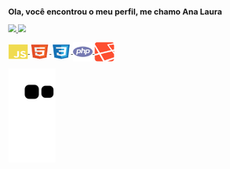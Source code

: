 ### Ola, você encontrou o meu perfil, me chamo Ana Laura


<!-- in your header -->
<link rel="stylesheet" href="https://cdn.jsdelivr.net/gh/devicons/devicon@v2.13.0/devicon.min.css">

<div>
    <a href="https://github.com/JuniorCristian">
    <img height="180em" src="https://github-readme-stats.vercel.app/api?username=AnaLauraBelao&show_icons=true&theme=dracula&include_all_commits=true&count_private=true"/>
    <img height="180em" src="https://github-readme-stats.vercel.app/api/top-langs/?username=AnaLauraBelao&layout=compact&langs_count=7&theme=dracula"/>
</div>
<div style="display: inline_block"><br>
  <img align="center" alt="Cris-Js" height="30" width="40" src="https://raw.githubusercontent.com/devicons/devicon/master/icons/javascript/javascript-plain.svg">
  <img align="center" alt="Cris-HTML" height="30" width="40" src="https://raw.githubusercontent.com/devicons/devicon/master/icons/html5/html5-original.svg">
  <img align="center" alt="Cris-CSS" height="30" width="40" src="https://raw.githubusercontent.com/devicons/devicon/master/icons/css3/css3-original.svg">
  <img align="center" alt="Cris-PHP" height="40" width="40" src="https://raw.githubusercontent.com/devicons/devicon/master/icons/php/php-plain.svg">
  <img align="center" alt="Cris-Laravel" height="40" width="40" src="https://raw.githubusercontent.com/devicons/devicon/master/icons/laravel/laravel-plain.svg">
</div>

![Snake animation](https://github.com/AnaLauraBelao/AnaLauraBelao/blob/output/github-contribution-grid-snake.svg)
